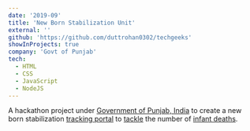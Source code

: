 ```yaml
---
date: '2019-09'
title: 'New Born Stabilization Unit'
external: ''
github: 'https://github.com/duttrohan0302/techgeeks'
showInProjects: true
company: 'Govt of Punjab'
tech:
  - HTML
  - CSS
  - JavaScript
  - NodeJS
---
```


A hackathon project under [Government of Punjab, India](#) to create a new born stabilization [tracking portal](#) to [tackle](#) the number of [infant deaths](#).

